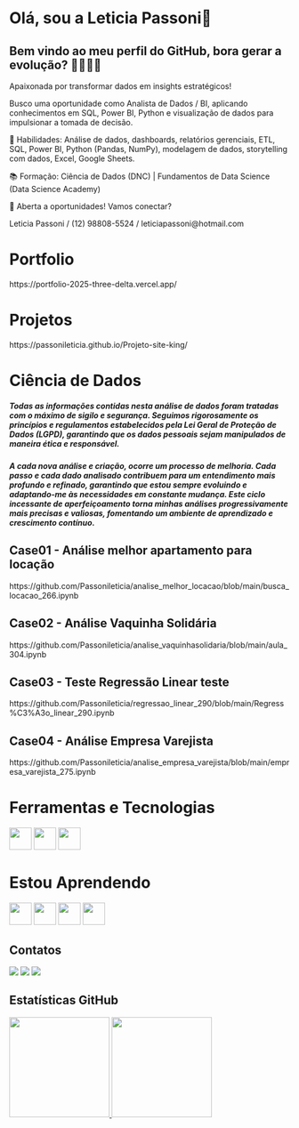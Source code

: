 # Olá, sou a Leticia Passoni👋
## Bem vindo ao meu perfil do GitHub,  bora gerar a evolução? 👩‍💻👨‍💻 

<p>Apaixonada por transformar dados em insights estratégicos!</p>
 
<p>Busco uma oportunidade como Analista de Dados / BI, aplicando conhecimentos em SQL, Power BI, Python e visualização de dados para impulsionar a tomada de decisão.</p>

<p>🎯 Habilidades: Análise de dados, dashboards, relatórios gerenciais, ETL, SQL, Power BI, Python (Pandas, NumPy), modelagem de dados, storytelling com dados, Excel, Google Sheets.</p>

<p>📚 Formação: Ciência de Dados (DNC) | Fundamentos de Data Science (Data Science Academy)</p>

<p>🚀 Aberta a oportunidades! Vamos conectar?</p>

<p>Leticia Passoni / (12) 98808-5524 / leticiapassoni@hotmail.com </p>

# Portfolio
<p> https://portfolio-2025-three-delta.vercel.app/ </p>

# Projetos
<p> https://passonileticia.github.io/Projeto-site-king/ </p>


# Ciência de Dados 
<h5> Todas as informações contidas nesta análise de dados foram tratadas com o máximo de sigilo e segurança. Seguimos rigorosamente os princípios e regulamentos estabelecidos pela Lei Geral de Proteção de Dados (LGPD), garantindo que os dados pessoais sejam manipulados de maneira ética e responsável.  </h5>

<h5> A cada nova análise e criação, ocorre um processo de melhoria. Cada passo e cada dado analisado contribuem para um entendimento mais profundo e refinado, garantindo que estou sempre evoluindo e adaptando-me às necessidades em constante mudança. Este ciclo incessante de aperfeiçoamento torna minhas análises progressivamente mais precisas e valiosas, fomentando um ambiente de aprendizado e crescimento contínuo.</h5>

<h2> Case01 - Análise melhor apartamento para locação </h2>
<p>https://github.com/Passonileticia/analise_melhor_locacao/blob/main/busca_locacao_266.ipynb</p>

<h2> Case02 - Análise Vaquinha Solidária </h2>
<p> https://github.com/Passonileticia/analise_vaquinhasolidaria/blob/main/aula_304.ipynb </p>

<h2> Case03 - Teste Regressão Linear teste </h2>
<p> https://github.com/Passonileticia/regressao_linear_290/blob/main/Regress%C3%A3o_linear_290.ipynb </p>

<h2> Case04 - Análise Empresa Varejista </h2>
<p>https://github.com/Passonileticia/analise_empresa_varejista/blob/main/empresa_varejista_275.ipynb </p>



# Ferramentas e Tecnologias 
<div class="image-container">
<img loading="lazy" src="https://cdn.jsdelivr.net/gh/devicons/devicon/icons/git/git-original.svg" width="40" height="40"/>
<img src="https://cdn.jsdelivr.net/gh/devicons/devicon@latest/icons/github/github-original-wordmark.svg" width="40" height="40"/>
<img src="https://cdn.jsdelivr.net/gh/devicons/devicon@latest/icons/canva/canva-original.svg" width="40" height="40" />
</div>

# Estou Aprendendo
<div class="image-container">
<img src="https://cdn.jsdelivr.net/gh/devicons/devicon@latest/icons/html5/html5-original.svg"  width="40" height="40"/>
<img src="https://cdn.jsdelivr.net/gh/devicons/devicon@latest/icons/css3/css3-original.svg"  width="40" height="40"/>
<img src="https://cdn.jsdelivr.net/gh/devicons/devicon@latest/icons/nodejs/nodejs-original-wordmark.svg"  width="40" height="40" />
<img src="https://cdn.jsdelivr.net/gh/devicons/devicon@latest/icons/javascript/javascript-plain.svg"  width="40" height="40"/>
</div>

## Contatos
<div>
<a href="https://instagram.com/passonileticia" target="_blank"><img loading="lazy" src="https://img.shields.io/badge/-Instagram-%23E4405F?style=for-the-badge&logo=instagram&logoColor=white" target="_blank"></a>
<a href = "mailto:passonialeticia@gmail.com"><img loading="lazy" src="https://img.shields.io/badge/Gmail-D14836?style=for-the-badge&logo=gmail&logoColor=white" target="_blank"></a>
<a href="https://www.linkedin.com/in/leticiapassoni1997/" target="_blank"><img loading="lazy" src="https://img.shields.io/badge/-LinkedIn-%230077B5?style=for-the-badge&logo=linkedin&logoColor=white" target="_blank"></a>   
</div>

## Estatísticas GitHub


<div>
  <a href="https://github.com/Passonileticia" class="image-container">
    <img loading="lazy" height="180em" src="https://github-readme-stats.vercel.app/api/top-langs/?username=Passonileticia&layout=compact&langs_count=7&theme=dracula"/>
    <img loading="lazy" height="180em" src="https://github-readme-stats.vercel.app/api?username=Passonileticia&show_icons=true&theme=dracula&include_all_commits=true&count_private=true"/>
  </a>
</div>



